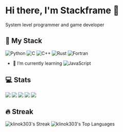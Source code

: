 # Hi there, I'm Stackframe :wave:
System level programmer and game developer
## :briefcase: My Stack

![Python](https://img.shields.io/badge/python-3670A0?style=for-the-badge&logo=python&logoColor=ffdd54)
![C](https://img.shields.io/badge/c-%2300599C.svg?style=for-the-badge&logo=c&logoColor=white)
![C++](https://img.shields.io/badge/c++-%2300599C.svg?style=for-the-badge&logo=c%2B%2B&logoColor=white)
![Rust](https://img.shields.io/badge/rust-%23000000.svg?style=for-the-badge&logo=rust&logoColor=white)
![Fortran](https://img.shields.io/badge/Fortran-%23734F96.svg?style=for-the-badge&logo=fortran&logoColor=white)

- 🌱 I’m currently learning ![JavaScript](https://img.shields.io/badge/javascript-%23323330.svg?style=for-the-badge&logo=javascript&logoColor=%23F7DF1E)

## :computer: Stats
![](https://github-profile-summary-cards.vercel.app/api/cards/profile-details?username=klinok303&theme=monokai)
![](https://github-profile-summary-cards.vercel.app/api/cards/most-commit-language?username=klinok303&theme=monokai)
![](https://github-profile-summary-cards.vercel.app/api/cards/repos-per-language?username=klinok303&theme=monokai)
![](https://github-profile-summary-cards.vercel.app/api/cards/stats?username=klinok303&theme=monokai)
![](https://github-profile-summary-cards.vercel.app/api/cards/productive-time?username=klinok303&theme=monokai)

## 🔥 Streak
![klinok303's Streak](http://github-readme-streak-stats.herokuapp.com/?user=klinok303&theme=tokyonight&hide_border=true)
![klinok303's Top Languages](http://github-readme-stats.vercel.app/api/top-langs/?username=klinok303&theme=tokyonight&show_icons=true&hide_border=true&layout=compact)

<!--
**klinok303/klinok303** is a ✨ _special_ ✨ repository because its `README.md` (this file) appears on your GitHub profile.

Here are some ideas to get you started:

- 🔭 I’m currently working on ...
- 🌱 I’m currently learning ...
- 👯 I’m looking to collaborate on ...
- 🤔 I’m looking for help with ...
- 💬 Ask me about ...
- 📫 How to reach me: ...
- 😄 Pronouns: ...
- ⚡ Fun fact: ...
-->
